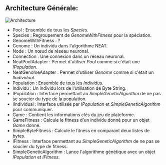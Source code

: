 ## Architecture Générale: 

![Architecture](https://github.com/user-attachments/assets/5ef73559-b2ed-4969-bdb7-15a7074f8758)

- Pool : Ensemble de tous les *Species*.
- Species : Regroupement de *GenomeWithFitness* pour la spéciation.
- GenomeWithFitness : ?
- Genome : Un individu dans l'algorithme NEAT.
- Node : Un nœud de réseau neuronal.
- Connection : Une connexion dans un réseau neuronal.
- NeatPoolAdapter : Permet d'utiliser *Pool* comme si c'était une *IPopulation*.
- NeatGenomeAdapter : Permet d'utiliser *Genome* comme si c'était un *IIndividual*.
- Population : Ensemble de tous les *Individu*s.
- Individu : Un individu lors de l'utilisation de Byte String.
- IPopulation : Interface permettant au *SimpleGeneticAlgorithm* de ne pas se soucier du type de la population.
- IIndividual : Interface utilisée par *IPopulation* et *SimpleGeneticAlgorithm* pour communiquer.
- Game : Contient les informations clés du jeu de plateforme.
- GameFitness : Calcule le fitness d'un individu donné pour un objet *Game* donné.
- SimpleByteFitness : Calcule le fitness en comparant deux listes de bytes.
- IFitness : Interface permettant au *SimpleGeneticAlgorithm* de ne pas se soucier du type de fitness.
- SimpleGeneticAlgorithm : Lance l'algorithme génétique avec un objet *IPopulation* et *IFitness*.
